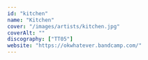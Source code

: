 ```yaml
---
id: "kitchen"
name: "Kitchen"
cover: "/images/artists/kitchen.jpg"
coverAlt: ""
discography: ["TT05"]
website: "https://okwhatever.bandcamp.com/"
---
```


